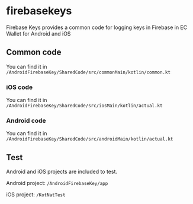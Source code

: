 # firebasekeys
Firebase Keys provides a common code for logging keys in Firebase in EC Wallet for Android and iOS

## Common code
You can find it in `/AndroidFirebaseKey/SharedCode/src/commonMain/kotlin/common.kt`

### iOS code
You can find it in `/AndroidFirebaseKey/SharedCode/src/iosMain/kotlin/actual.kt`

### Android code
You can find it in `/AndroidFirebaseKey/SharedCode/src/androidMain/kotlin/actual.kt`

## Test
Android and iOS projects are included to test.

Android project: `/AndroidFirebaseKey/app`

iOS project: `/KotNatTest`